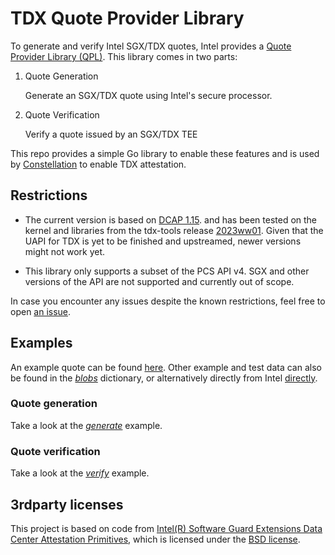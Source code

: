 # TDX Quote Provider Library

To generate and verify Intel SGX/TDX quotes, Intel provides a [Quote Provider Library (QPL)](https://github.com/intel/SGXDataCenterAttestationPrimitives).
This library comes in two parts:

1. Quote Generation

    Generate an SGX/TDX quote using Intel's secure processor.

2. Quote Verification

    Verify a quote issued by an SGX/TDX TEE

This repo provides a simple Go library to enable these features and is used by [Constellation](https://github.com/edgelesssys/constellation) to enable TDX attestation.

## Restrictions
- The current version is based on [DCAP 1.15](https://github.com/intel/SGXDataCenterAttestationPrimitives/releases/tag/DCAP_1.15). 
and has been tested on the kernel and libraries from the tdx-tools release [2023ww01](https://github.com/intel/tdx-tools/releases/tag/2023ww01).
Given that the UAPI for TDX is yet to be finished and upstreamed, newer versions might not work yet.

- This library only supports a subset of the PCS API v4. SGX and other versions of the API are not supported and currently out of scope.

In case you encounter any issues despite the known restrictions, feel free to open [an issue](https://github.com/edgelesssys/go-tdx-qpl/issues/new/choose).

## Examples
An example quote can be found [here](blobs/quote). Other example and test data can also be found in the [*blobs*](blobs) dictionary, or alternatively directly from Intel [directly](https://github.com/intel/SGXDataCenterAttestationPrimitives/tree/master/QuoteVerification/QVL/Src/AttestationApp/sampleData/tdx).

### Quote generation
Take a look at the [*generate*](testing/generate/main.go) example.

### Quote verification
Take a look at the [*verify*](testing/verify/main.go) example. 

## 3rdparty licenses

This project is based on code from [Intel(R) Software Guard Extensions Data Center Attestation Primitives](https://github.com/intel/SGXDataCenterAttestationPrimitives), which is licensed under the [BSD license](3rdparty/SGXDataCenterAttestationPrimitives/License.txt).
